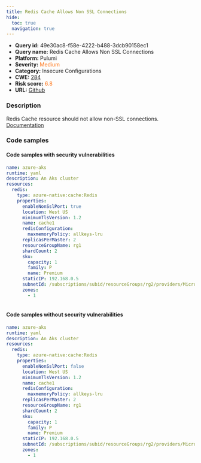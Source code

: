 ```yaml
---
title: Redis Cache Allows Non SSL Connections
hide:
  toc: true
  navigation: true
---
```


<style>
  .highlight .hll {
    background-color: #ff171742;
  }
  .md-content {
    max-width: 1100px;
    margin: 0 auto;
  }
</style>

-   **Query id:** 49e30ac8-f58e-4222-b488-3dcb90158ec1
-   **Query name:** Redis Cache Allows Non SSL Connections
-   **Platform:** Pulumi
-   **Severity:** <span style="color:#ff7213">Medium</span>
-   **Category:** Insecure Configurations
-   **CWE:** <a href="https://cwe.mitre.org/data/definitions/284.html" onclick="newWindowOpenerSafe(event, 'https://cwe.mitre.org/data/definitions/284.html')">284</a>
-   **Risk score:** <span style="color:#ff7213">6.8</span>
-   **URL:** [Github](https://github.com/Checkmarx/kics/tree/master/assets/queries/pulumi/azure/redis_cache_allows_non_ssl_connections)

### Description
Redis Cache resource should not allow non-SSL connections.<br>
[Documentation](https://www.pulumi.com/registry/packages/azure-native/api-docs/cache/redis/#enablenonsslport_yaml)

### Code samples
#### Code samples with security vulnerabilities
```yaml title="Positive test num. 1 - yaml file" hl_lines="8"
name: azure-aks
runtime: yaml
description: An Aks cluster
resources:
  redis:
    type: azure-native:cache:Redis
    properties:
      enableNonSslPort: true
      location: West US
      minimumTlsVersion: 1.2
      name: cache1
      redisConfiguration:
        maxmemoryPolicy: allkeys-lru
      replicasPerMaster: 2
      resourceGroupName: rg1
      shardCount: 2
      sku:
        capacity: 1
        family: P
        name: Premium
      staticIP: 192.168.0.5
      subnetId: /subscriptions/subid/resourceGroups/rg2/providers/Microsoft.Network/virtualNetworks/network1/subnets/subnet1
      zones:
        - 1
      
```


#### Code samples without security vulnerabilities
```yaml title="Negative test num. 1 - yaml file"
name: azure-aks
runtime: yaml
description: An Aks cluster
resources:
  redis:
    type: azure-native:cache:Redis
    properties:
      enableNonSslPort: false
      location: West US
      minimumTlsVersion: 1.2
      name: cache1
      redisConfiguration:
        maxmemoryPolicy: allkeys-lru
      replicasPerMaster: 2
      resourceGroupName: rg1
      shardCount: 2
      sku:
        capacity: 1
        family: P
        name: Premium
      staticIP: 192.168.0.5
      subnetId: /subscriptions/subid/resourceGroups/rg2/providers/Microsoft.Network/virtualNetworks/network1/subnets/subnet1
      zones:
        - 1
      
```

